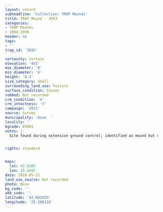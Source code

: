 ```yaml
---
layout: record
subheadline: 'Collection: TRAP Mounds'
title: TRAP Mound - 3693
categories:
- TRAP Mounds
- 3000-3999
header: no
tags:
- ''
trap_id: '3693'

certainty: Certain
elevation: '453'
max_diameter: '8'
min_diameter: '6'
height: '0.3'
size_category: Small
surrounding_land_use: Pasture
surface_condition: Stones
robbed: Not recorded
crm_condition: '4'
crm_intactness: '3'
campaign: '2011'
source: Survey
municipality: 'Asen  '
locality: ''
bgcode: DS001
notes: |-
  Site found during extensive ground control; identified as mound but not fully registered.


rights: standard


maps:
  lat: 42.6285
  lon: 25.2442
date: 2018-05-21
land_use_source: Not recorded
photo: None
bg_code: ''
akb_code: ''
latitude: '42.661055'
longitude: '25.200118'
---
```

